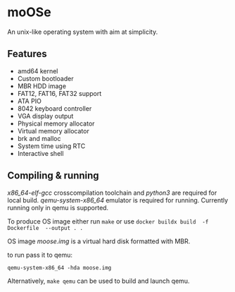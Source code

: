# moOSe

An unix-like operating system with aim at simplicity.

## Features 

* amd64 kernel
* Custom bootloader
* MBR HDD image
* FAT12, FAT16, FAT32 support
* ATA PIO
* 8042 keyboard controller
* VGA display output
* Physical memory allocator
* Virtual memory allocator
* brk and malloc
* System time using RTC
* Interactive shell

## Compiling & running

*x86_64-elf-gcc* crosscompilation toolchain and *python3* are required for local build.
*qemu-system-x86_64* emulator is required for running.
Currently running only in qemu is supported.

To produce OS image either run `make` or use `docker buildx build 
-f Dockerfile  --output . .`

OS image *moose.img* is a virtual hard disk formatted with MBR.

to run pass it to qemu:
```
qemu-system-x86_64 -hda moose.img
```

Alternatively, `make qemu` can be used to build and launch qemu.
